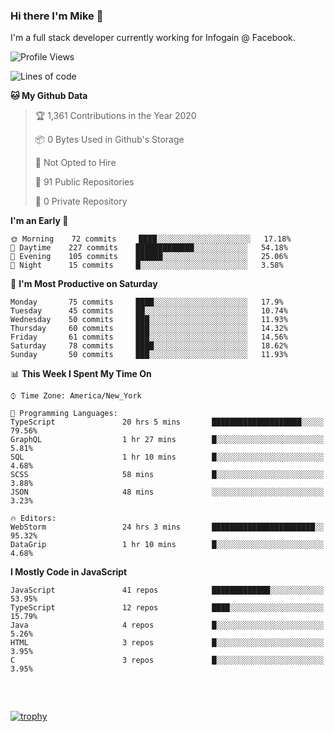 ### Hi there I'm Mike 👋
I'm a full stack developer currently working for Infogain @ Facebook.

<!--START_SECTION:waka-->
![Profile Views](http://img.shields.io/badge/Profile%20Views-1-blue)

![Lines of code](https://img.shields.io/badge/From%20Hello%20World%20I%27ve%20Written-1.3%20million%20lines%20of%20code-blue)

**🐱 My Github Data** 

> 🏆 1,361 Contributions in the Year 2020
 > 
> 📦 0 Bytes Used in Github's Storage 
 > 
> 🚫 Not Opted to Hire
 > 
> 📜 91 Public Repositories
 > 
> 🔑 0 Private Repository 
 > 
**I'm an Early 🐤** 

```text
🌞 Morning    72 commits     ████░░░░░░░░░░░░░░░░░░░░░   17.18% 
🌆 Daytime    227 commits    █████████████░░░░░░░░░░░░   54.18% 
🌃 Evening    105 commits    ██████░░░░░░░░░░░░░░░░░░░   25.06% 
🌙 Night      15 commits     █░░░░░░░░░░░░░░░░░░░░░░░░   3.58%

```
📅 **I'm Most Productive on Saturday** 

```text
Monday       75 commits     ████░░░░░░░░░░░░░░░░░░░░░   17.9% 
Tuesday      45 commits     ██░░░░░░░░░░░░░░░░░░░░░░░   10.74% 
Wednesday    50 commits     ███░░░░░░░░░░░░░░░░░░░░░░   11.93% 
Thursday     60 commits     ███░░░░░░░░░░░░░░░░░░░░░░   14.32% 
Friday       61 commits     ███░░░░░░░░░░░░░░░░░░░░░░   14.56% 
Saturday     78 commits     ████░░░░░░░░░░░░░░░░░░░░░   18.62% 
Sunday       50 commits     ███░░░░░░░░░░░░░░░░░░░░░░   11.93%

```


📊 **This Week I Spent My Time On** 

```text
⌚︎ Time Zone: America/New_York

💬 Programming Languages: 
TypeScript               20 hrs 5 mins       ████████████████████░░░░░   79.56% 
GraphQL                  1 hr 27 mins        █░░░░░░░░░░░░░░░░░░░░░░░░   5.81% 
SQL                      1 hr 10 mins        █░░░░░░░░░░░░░░░░░░░░░░░░   4.68% 
SCSS                     58 mins             █░░░░░░░░░░░░░░░░░░░░░░░░   3.88% 
JSON                     48 mins             ░░░░░░░░░░░░░░░░░░░░░░░░░   3.23%

🔥 Editors: 
WebStorm                 24 hrs 3 mins       ███████████████████████░░   95.32% 
DataGrip                 1 hr 10 mins        █░░░░░░░░░░░░░░░░░░░░░░░░   4.68%

```

**I Mostly Code in JavaScript** 

```text
JavaScript               41 repos            █████████████░░░░░░░░░░░░   53.95% 
TypeScript               12 repos            ████░░░░░░░░░░░░░░░░░░░░░   15.79% 
Java                     4 repos             █░░░░░░░░░░░░░░░░░░░░░░░░   5.26% 
HTML                     3 repos             █░░░░░░░░░░░░░░░░░░░░░░░░   3.95% 
C                        3 repos             █░░░░░░░░░░░░░░░░░░░░░░░░   3.95%

```



<!--END_SECTION:waka-->

##### &nbsp;
[![trophy](https://github-profile-trophy.vercel.app/?username=uptonm&theme=dracula)](https://github.com/ryo-ma/github-profile-trophy)
